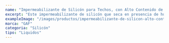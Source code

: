 ```yaml
---
name: "Impermeabilizante de Silicón para Techos, con Alto Contenido de Sólidos"
excerpt: "Este impermeabilizante de silicón que seca en presencia de humedad y con alto contenido de sólidos ofrece protección contra las condiciones climáticas, rayos UV y filtraciones por agua estancada para una variedad de sustratos."
exampleImage: "/images/productos/impermeabilizante-de-silicon-alto-contenido-de-solidos.webp"
marca: "GAF"
categoria: "Silicón"
tipo: "Liquidos"
---
```

